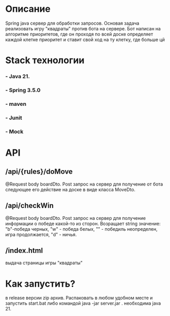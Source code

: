 # Описание
Spring java сервер для обработки запросов. Основая задача реализовать игру "квадраты" против бота на сервере. Бот написан на алгоритме приоритетов, где он проходя по всей доске определяет каждой клетке приоритет и ставит свой ход на ту клетку, где больше цй
# Stack технологии
### - Java 21.
### - Spring 3.5.0
### - maven
### - Junit
### - Mock

# API
## /api/{rules}/doMove
@Request body boardDto. Post запрос на сервер для получение от бота следующее его действие на доске в виде класса MoveDto. 

## /api/checkWin
@Request body boardDto. Post запрос на сервер для получение информации о победе какой-то из сторон. Возращает string значение: "b"-победа черных, "w" - победа белых, "" - победиль неопределен, игра продолжается, "d" - ничья.

## /index.html 
выдача страницы игры "квадраты"

# Как запустить?
в release версии zip архив. Распаковать в любом удобном месте  и запустить start.bat либо командой java -jar server.jar . необходима java 21.
